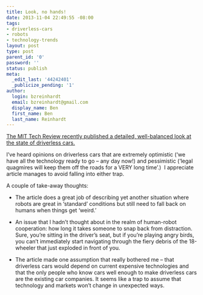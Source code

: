 ```yaml
---
title: Look, no hands!
date: 2013-11-04 22:49:55 -08:00
tags:
- driverless-cars
- robots
- technology-trends
layout: post
type: post
parent_id: '0'
password: ''
status: publish
meta:
  _edit_last: '44242401'
  _publicize_pending: '1'
author:
  login: bzreinhardt
  email: bzreinhardt@gmail.com
  display_name: Ben
  first_name: Ben
  last_name: Reinhardt
---
```


<p><a href="http://www.technologyreview.com/featuredstory/520431/driverless-cars-are-further-away-than-you-think/" target="_blank">The MIT Tech Review recently published a detailed, well-balanced look at the state of driverless cars.</a></p>
<p>I’ve heard opinions on driverless cars that are extremely optimistic (‘we have all the technology ready to go – any day now!) and pessimistic (‘legal quagmires will keep them off the roads for a VERY long time’.)  I appreciate article manages to avoid falling into either trap.</p>
<p>A couple of take-away thoughts:</p>
<ul>
<li>The article does a great job of describing yet another situation where robots are great in ‘standard’ conditions but still need to fall back on humans when things get ‘weird.’</li>
</ul>
<ul>
<li>An issue that I hadn’t thought about in the realm of human-robot cooperation: how long it takes someone to snap back from distraction. Sure, you’re sitting in the driver’s seat, but if you’re playing angry birds, you can’t immediately start navigating through the fiery debris of the 18-wheeler that just exploded in front of you.</li>
</ul>
<ul>
<li>The article made one assumption that really bothered me – that driverless cars would depend on current expensive technologies and that the only people who know cars well enough to make driverless cars are the existing car companies. It seems like a trap to assume that technology and markets won’t change in unexpected ways.</li>
</ul>
